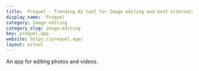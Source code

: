 ```yaml
---
title:  Prequel - Trending AI tool for Image editing and best alternatives
display_name:  Prequel
category: Image editing
category_slug: image-editing
key: prequel_app
website: https://prequel.app/
layout: aitool
---
```


An app for editing photos and videos.
